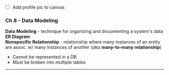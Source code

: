 - [ ] Add profile pic to canvas

### Ch 8 - Data Modeling
**Data Modeling** - technique for organizing and documenting a system's data  
**ER Diagram**  
**Nonspecific Relationship** - relationship where many instances of an entity are assoc. w/ many instances of another (*aka* **many-to-many relationship**)
- Cannot be represented in a DB
- Must be broken into multiple tables  

****
